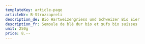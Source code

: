 ```yaml
---
templateKey: article-page
articleNr: B-Strozzapreti
description_de: Bio Hartweizengriess und Schweizer Bio Eier
description_fr: Semoule de blé dur bio et œufs bio suisses
unit: 250g
price: 8.--
---
```


